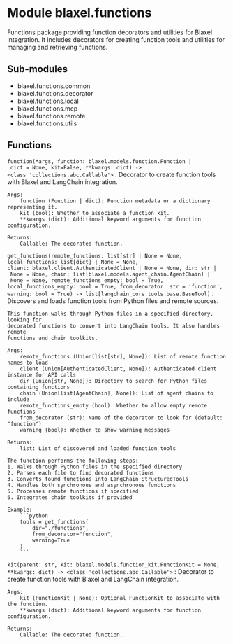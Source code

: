 Module blaxel.functions
=======================
Functions package providing function decorators and utilities for Blaxel integration.
It includes decorators for creating function tools and utilities for managing and retrieving functions.

Sub-modules
-----------
* blaxel.functions.common
* blaxel.functions.decorator
* blaxel.functions.local
* blaxel.functions.mcp
* blaxel.functions.remote
* blaxel.functions.utils

Functions
---------

`function(*args, function: blaxel.models.function.Function | dict = None, kit=False, **kwargs: dict) ‑> <class 'collections.abc.Callable'>`
:   Decorator to create function tools with Blaxel and LangChain integration.
    
    Args:
        function (Function | dict): Function metadata or a dictionary representing it.
        kit (bool): Whether to associate a function kit.
        **kwargs (dict): Additional keyword arguments for function configuration.
    
    Returns:
        Callable: The decorated function.

`get_functions(remote_functions: list[str] | None = None, local_functions: list[dict] | None = None, client: blaxel.client.AuthenticatedClient | None = None, dir: str | None = None, chain: list[blaxel.models.agent_chain.AgentChain] | None = None, remote_functions_empty: bool = True, local_functions_empty: bool = True, from_decorator: str = 'function', warning: bool = True) ‑> list[langchain_core.tools.base.BaseTool]`
:   Discovers and loads function tools from Python files and remote sources.
    
    This function walks through Python files in a specified directory, looking for
    decorated functions to convert into LangChain tools. It also handles remote
    functions and chain toolkits.
    
    Args:
        remote_functions (Union[list[str], None]): List of remote function names to load
        client (Union[AuthenticatedClient, None]): Authenticated client instance for API calls
        dir (Union[str, None]): Directory to search for Python files containing functions
        chain (Union[list[AgentChain], None]): List of agent chains to include
        remote_functions_empty (bool): Whether to allow empty remote functions
        from_decorator (str): Name of the decorator to look for (default: "function")
        warning (bool): Whether to show warning messages
    
    Returns:
        list: List of discovered and loaded function tools
    
    The function performs the following steps:
    1. Walks through Python files in the specified directory
    2. Parses each file to find decorated functions
    3. Converts found functions into LangChain StructuredTools
    4. Handles both synchronous and asynchronous functions
    5. Processes remote functions if specified
    6. Integrates chain toolkits if provided
    
    Example:
        ```python
        tools = get_functions(
            dir="./functions",
            from_decorator="function",
            warning=True
        )
        ```

`kit(parent: str, kit: blaxel.models.function_kit.FunctionKit = None, **kwargs: dict) ‑> <class 'collections.abc.Callable'>`
:   Decorator to create function tools with Blaxel and LangChain integration.
    
    Args:
        kit (FunctionKit | None): Optional FunctionKit to associate with the function.
        **kwargs (dict): Additional keyword arguments for function configuration.
    
    Returns:
        Callable: The decorated function.